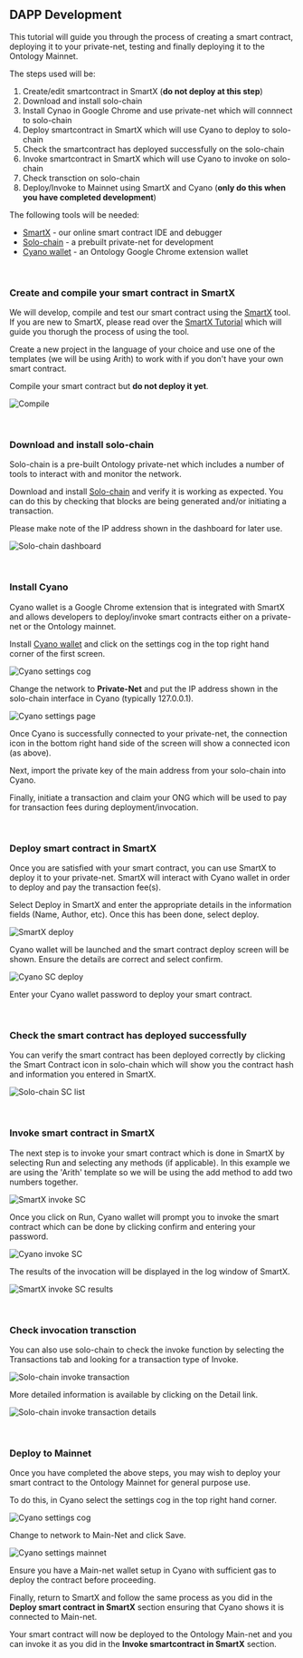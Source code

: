 
## DAPP Development

This tutorial will guide you through the process of creating a smart contract, deploying it to your private-net, testing and finally deploying it to the Ontology Mainnet. 

The steps used will be:

1. Create/edit smartcontract in SmartX (**do not deploy at this step**)
2. Download and install solo-chain
3. Install Cynao in Google Chrome and use private-net which will connnect to solo-chain
4. Deploy smartcontract in SmartX which will use Cyano to deploy to solo-chain
5. Check the smartcontract has deployed successfully on the solo-chain
6. Invoke smartcontract in SmartX  which will use Cyano to invoke on solo-chain
7. Check transction on solo-chain
8. Deploy/Invoke to Mainnet using SmartX and Cyano (**only do this when you have completed development**)


The following tools will be needed:

* [SmartX](https://smartx.ont.io/) - our online smart contract IDE and debugger
* [Solo-chain](https://github.com/punicasuite/solo-chain/releases) - a prebuilt private-net for development
* [Cyano wallet](https://chrome.google.com/webstore/detail/cyano-wallet/dkdedlpgdmmkkfjabffeganieamfklkm?utm_source=chrome-ntp-icon) - an Ontology Google Chrome extension wallet
<p><br>


### Create and compile your smart contract in SmartX

We will develop, compile and test our smart contract using the [SmartX](https://smartx.ont.io/) tool. If you are new to SmartX, please read over the [SmartX Tutorial](https://ontio.github.io/documentation/SmartX_Tutorial_en.html) which will guide you thorugh the process of using the tool.

Create a new project in the language of your choice and use one of the templates (we will be using Arith) to work with if you don't have your own smart contract.

Compile your smart contract but **do not deploy it yet**.

![Compile](https://raw.githubusercontent.com/ontio/documentation/master/docs/lib/images/SmartX_compile.jpg)


<p><br>

### Download and install solo-chain

Solo-chain is a pre-built Ontology private-net which includes a number of tools to interact with and monitor the network.

Download and install [Solo-chain](https://github.com/punicasuite/solo-chain/releases) and verify it is working as expected.  You can do this by checking that blocks are being generated and/or initiating a transaction.  

Please make note of the IP address shown in the dashboard for later use.

![Solo-chain dashboard](https://raw.githubusercontent.com/ontio/documentation/master/docs/lib/images/solo-chain_interface.jpg)

<p><br>

### Install Cyano

Cyano wallet is a Google Chrome extension that is integrated with SmartX and allows developers to deploy/invoke smart contracts either on a private-net or the Ontology mainnet.

Install [Cyano wallet](https://chrome.google.com/webstore/detail/cyano-wallet/dkdedlpgdmmkkfjabffeganieamfklkm?utm_source=chrome-ntp-icon) and click on the settings cog in the top right hand corner of the first screen.

![Cyano settings cog](https://raw.githubusercontent.com/ontio/documentation/master/docs/lib/images/Cyano_settings_cog.jpg)

Change the network to **Private-Net** and put the IP address shown in the solo-chain interface in Cyano (typically 127.0.0.1).

![Cyano settings page](https://raw.githubusercontent.com/ontio/documentation/master/docs/lib/images/Cyano_settings_page.jpg)

Once Cyano is successfully connected to your private-net, the connection icon in the bottom right hand side of the screen will show a connected icon (as above).

Next, import the private key of the main address from your solo-chain into Cyano.

Finally, initiate a transaction and claim your ONG which will be used to pay for transaction fees during deployment/invocation.
<p><br>

### Deploy smart contract in SmartX

Once you are satisfied with your smart contract, you can use SmartX to deploy it to your private-net.  SmartX will interact with Cyano wallet in order to deploy and pay the transaction fee(s).

Select Deploy in SmartX and enter the appropriate details in the information fields (Name, Author, etc).  Once this has been done, select deploy.

![SmartX deploy](https://raw.githubusercontent.com/ontio/documentation/master/docs/lib/images/SmartX_deploy.jpg)

<p>
Cyano wallet will be launched and the smart contract deploy screen will be shown.  Ensure the details are correct and select confirm.  

![Cyano SC deploy](https://raw.githubusercontent.com/ontio/documentation/master/docs/lib/images/Cyano_SC_deploy.jpg)

Enter your Cyano wallet password to deploy your smart contract.
<p><br>

### Check the smart contract has deployed successfully

You can verify the smart contract has been deployed correctly by clicking the Smart Contract icon in solo-chain which will show you the contract hash and information you entered in SmartX.

![Solo-chain SC list](https://raw.githubusercontent.com/ontio/documentation/master/docs/lib/images/solo-chain_SC_list.jpg)
<p><br>

### Invoke smart contract in SmartX

The next step is to invoke your smart contract which is done in SmartX by selecting Run and selecting any methods (if applicable).  In this example we are using the 'Arith' template so we will be using the add method to add two numbers together.

![SmartX invoke SC](https://raw.githubusercontent.com/ontio/documentation/master/docs/lib/images/SmartX_invoke_SC.jpg)

Once you click on Run, Cyano wallet will prompt you to invoke the smart contract which can be done by clicking confirm and entering your password.

![Cyano invoke SC](https://raw.githubusercontent.com/ontio/documentation/master/docs/lib/images/Cyano_invoke_SC.jpg)

The results of the invocation will be displayed in the log window of SmartX.

![SmartX invoke SC results](https://raw.githubusercontent.com/ontio/documentation/master/docs/lib/images/SmartX_invoke_SC_result.jpg)
<p><br>


### Check invocation transction

You can also use solo-chain to check the invoke function by selecting the Transactions tab and looking for a transaction type of Invoke.

![Solo-chain invoke transaction](https://raw.githubusercontent.com/ontio/documentation/master/docs/lib/images/solo-chain_transaction_invoke.jpg)

More detailed information is available by clicking on the Detail link.

![Solo-chain invoke transaction details](https://raw.githubusercontent.com/ontio/documentation/master/docs/lib/images/solo-chain_transaction_invoke_details.jpg)
<p><br>


### Deploy to Mainnet 

Once you have completed the above steps, you may wish to deploy your smart contract to the Ontology Mainnet for general purpose use.

To do this, in Cyano select the settings cog in the top right hand corner.

![Cyano settings cog](https://raw.githubusercontent.com/ontio/documentation/master/docs/lib/images/Cyano_settings_cog.jpg)

Change to network to Main-Net and click Save.

![Cyano settings mainnet](https://raw.githubusercontent.com/ontio/documentation/master/docs/lib/images/Cyano_settings_page_mainnet.jpg)

Ensure you have a Main-net wallet setup in Cyano with sufficient gas to deploy the contract before proceeding.

Finally, return to SmartX and follow the same process as you did in the **Deploy smart contract in SmartX** section ensuring that Cyano shows it is connected to Main-net.

Your smart contract will now be deployed to the Ontology Main-net and you can invoke it as you did in the **Invoke smartcontract in SmartX** section.
